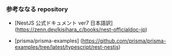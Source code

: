 ### 参考ななる repository

- [NestJS 公式ドキュメント ver7 日本語訳] (https://zenn.dev/kisihara_c/books/nest-officialdoc-jp)

- [prisma/prisma-examples] (https://github.com/prisma/prisma-examples/tree/latest/typescript/rest-nestjs)
